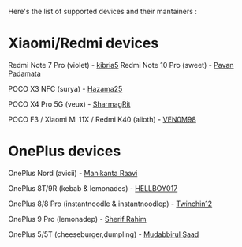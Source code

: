 Here's the list of supported devices and their mantainers :

# Xiaomi/Redmi devices

Redmi Note 7 Pro (violet) - [kibria5](https://t.me/kibria5)
Redmi Note 10 Pro (sweet) - [Pavan Padamata](https://t.me/Pavanpadamata)

POCO X3 NFC (surya) - [Hazama25](https://t.me/Hazama25)

POCO X4 Pro 5G (veux) - [SharmagRit](https://t.me/SharmagRit)

POCO F3 / Xiaomi Mi 11X / Redmi K40 (alioth) - [VEN0M98](https://t.me/VEN0M98)

# OnePlus devices

OnePlus Nord (avicii) - [Manikanta Raavi](https://t.me/AlwaysAngry) 

OnePlus 8T/9R (kebab & lemonades) - [HELLBOY017](https://t.me/HELLBOY017)

OnePlus 8/8 Pro (instantnoodle & instantnoodlep) - [Twinchin12](https://t.me/twinchin96)

OnePlus 9 Pro (lemonadep) - [Sherif Rahim](https://t.me/sherifrahim)

OnePlus 5/5T (cheeseburger,dumpling) - [Mudabbirul Saad](https://t.me/MudabbirulSaad)
